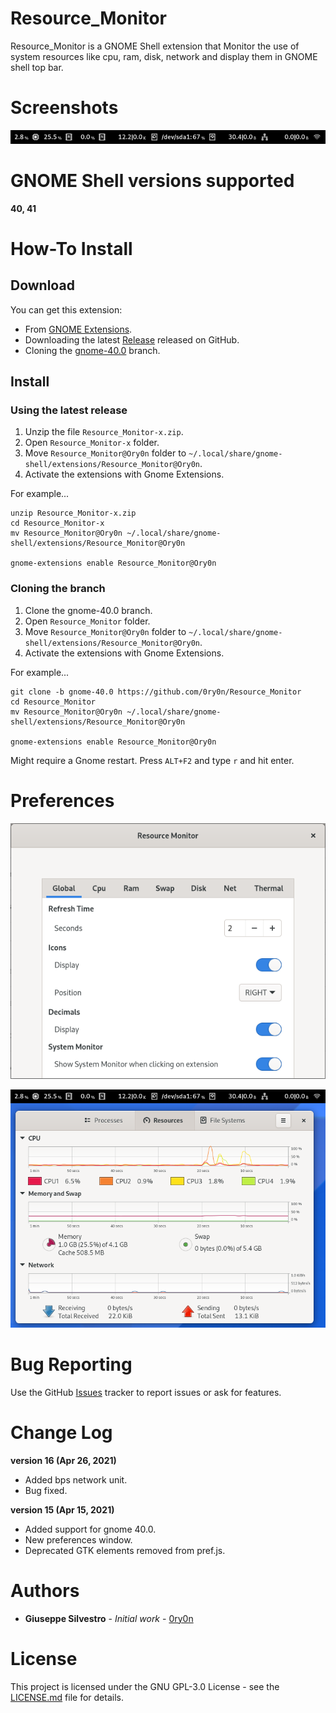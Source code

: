 # Resource_Monitor
Resource_Monitor is a GNOME Shell extension that Monitor the use of system resources like cpu, ram, disk, network and display them in GNOME shell top bar.

# Screenshots
![](/main.png)

# GNOME Shell versions supported
**40, 41**

# How-To Install
## Download
You can get this extension:

- From [GNOME Extensions](https://extensions.gnome.org/extension/1634/resource-monitor/).
- Downloading the latest [Release](/releases/latest) released on GitHub.
- Cloning the [gnome-40.0](https://github.com/0ry0n/Resource_Monitor/tree/gnome-40.0) branch.
## Install
### Using the latest release
1. Unzip the file `Resource_Monitor-x.zip`.
2. Open `Resource_Monitor-x` folder.
3. Move `Resource_Monitor@Ory0n` folder to `~/.local/share/gnome-shell/extensions/Resource_Monitor@Ory0n`.
4. Activate the extensions with Gnome Extensions.

For example...
```
unzip Resource_Monitor-x.zip
cd Resource_Monitor-x
mv Resource_Monitor@Ory0n ~/.local/share/gnome-shell/extensions/Resource_Monitor@Ory0n

gnome-extensions enable Resource_Monitor@Ory0n
```

### Cloning the branch
1. Clone the gnome-40.0 branch.
2. Open `Resource_Monitor` folder.
3. Move `Resource_Monitor@Ory0n` folder to `~/.local/share/gnome-shell/extensions/Resource_Monitor@Ory0n`.
4. Activate the extensions with Gnome Extensions.

For example...
```
git clone -b gnome-40.0 https://github.com/0ry0n/Resource_Monitor
cd Resource_Monitor
mv Resource_Monitor@Ory0n ~/.local/share/gnome-shell/extensions/Resource_Monitor@Ory0n

gnome-extensions enable Resource_Monitor@Ory0n
```
Might require a Gnome restart. Press `ALT+F2` and type `r` and hit enter.

# Preferences
![](/settings.png)

![](/system-monitor.png)

# Bug Reporting
Use the GitHub [Issues](https://github.com/0ry0n/Resource_Monitor/issues) tracker to report issues or ask for features.

# Change Log
**version 16 (Apr 26, 2021)**
- Added bps network unit.
- Bug fixed.

**version 15 (Apr 15, 2021)**
- Added support for gnome 40.0.
- New preferences window.
- Deprecated GTK elements removed from pref.js.

# Authors
- **Giuseppe Silvestro** - *Initial work* - [0ry0n](https://github.com/0ry0n)

# License
This project is licensed under the GNU GPL-3.0 License - see the [LICENSE.md](/LICENSE) file for details.
